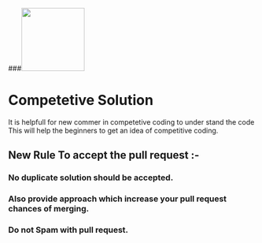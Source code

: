 ###<img src="relative/path/in/repository/to/image.svg" width="128"/>

# Competetive Solution
It is helpfull for new commer in competetive coding to under stand the code
This will help the beginners to get an idea of competitive coding.
## New Rule To  accept the pull request :-
### No duplicate solution should be accepted.
### Also provide approach which increase your pull request chances of merging.
### Do not Spam with pull request. 
